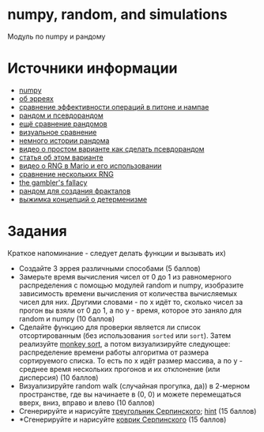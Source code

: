 # numpy, random, and simulations
Модуль по numpy и рандому


# Источники информации
* [numpy](https://numpy.org/)
* [об эрреях](https://realpython.com/numpy-array-programming/)
* [сравнение эффективности операций в питоне и нампае](https://realpython.com/numpy-tensorflow-performance/)
* [рандом и псевдорандом](https://www.howtogeek.com/183051/htg-explains-how-computers-generate-random-numbers/)
* [ещё сравнение рандомов](https://www.random.org/randomness/)
* [визуальное сравнение](https://www.random.org/analysis/#visual)
* [немного истории рандома](https://www.youtube.com/watch?v=GtOt7EBNEwQ)
* [видео о простом варианте как сделать псевдорандом](https://www.youtube.com/watch?v=SxP30euw3-0)
* [статья об этом варианте](https://en.wikipedia.org/wiki/Linear_congruential_generator)
* [видео о RNG в Mario и его использовании](https://www.youtube.com/watch?v=MiuLeTE2MeQ)
* [сравнение нескольких RNG](https://www.youtube.com/watch?v=WiTLxV4UDe8)
* [the gambler's fallacy](https://www.youtube.com/watch?v=tP-Ipsat90c)
* [рандом для создания фракталов](https://www.youtube.com/watch?v=8ZSlT70pU7A&feature=emb_logo)
* [выжимка концепций о детерменизме](https://en.wikipedia.org/wiki/Determinism)


# Задания
Краткое напоминание - следует делать функции и вызывать их)
* Создайте 3 эррея различными способами
(5 баллов)
* Замерьте время вычисления чисел от 0 до 1 из равномерного
распределения с помощью модулей random и numpy, изобразите зависимость
времени вычисления от количества вычисляемых чисел для них.
Другими словами - по x идёт то, сколько чисел за прогон вы взяли от 0 до 1,
а по y - время, которое это заняло для random и numpy
(10 баллов)
* Сделайте функцию для проверки является ли список отсортированным
(без использования `sorted` или `sort`). Затем реализуйте [monkey sort](https://en.wikipedia.org/wiki/Bogosort),
а потом визуализируйте следующее: распределение времени работы алгоритма от
размера сортируемого списка. То есть по x идёт размер массива, а по y - среднее время
нескольких прогонов и их отклонение (или дисперсия)
(10 баллов)
* Визуализируйте random walk (случайная прогулка, да)) в 2-мерном пространстве,
где вы начинаете в (0, 0) и можете перемещаться вверх, вниз, вправо и влево
(10 баллов)
* Сгенерируйте и нарисуйте [треугольник Серпинского](https://en.wikipedia.org/wiki/Sierpi%C5%84ski_triangle);
[hint](https://www.youtube.com/watch?v=8ZSlT70pU7A&feature=emb_logo)
(15 баллов)
* *Сгенерируйте и нарисуйте [коврик Серпинского](https://en.wikipedia.org/wiki/Sierpinski_carpet)
(15 баллов)
